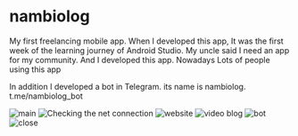 # nambiolog
My first freelancing mobile app. When I developed this app, It was the first week of the learning journey of Android Studio. My uncle said I need an app for my community. And I developed this app. Nowadays Lots of people using this app

In addition I developed a bot in Telegram. its name is nambiolog. t.me/nambiolog_bot

![main](https://github.com/Otabek0626/nambiolog/blob/main/main.jpg?raw=true)
![Checking the net connection](https://github.com/Otabek0626/nambiolog/blob/main/net_connection_check.jpg?raw=true)
![website](https://github.com/Otabek0626/nambiolog/blob/main/website.jpg?raw=true)
![video blog](https://github.com/Otabek0626/nambiolog/blob/main/video.jpg?raw=true)
![bot](https://github.com/Otabek0626/nambiolog/blob/main/bot.jpg?raw=true)
![close](https://github.com/Otabek0626/nambiolog/blob/main/close.jpg?raw=true)
